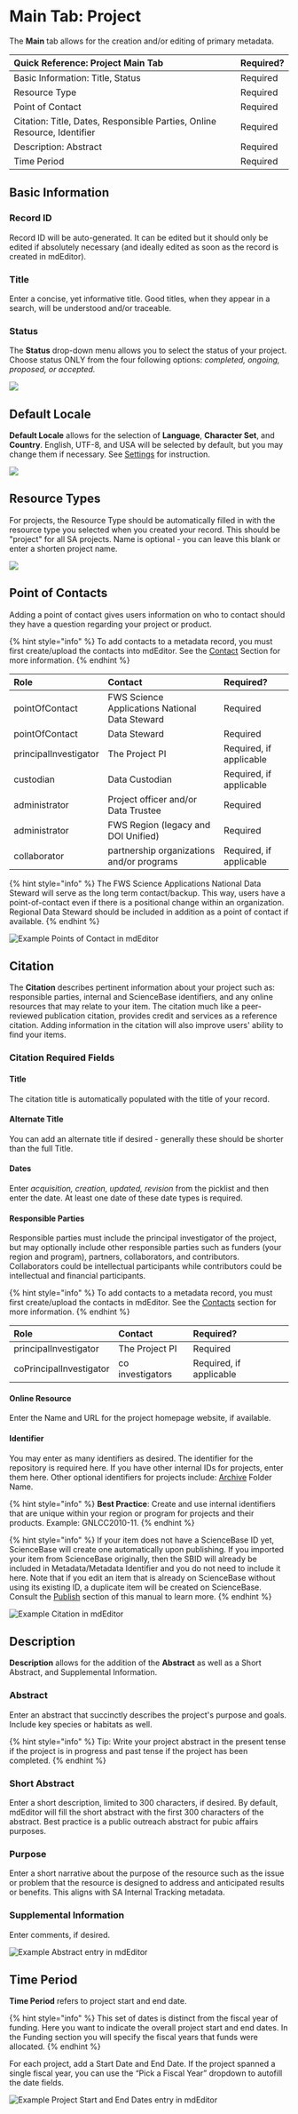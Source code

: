 # Main Tab: Project

The **Main** tab allows for the creation and/or editing of primary metadata.

| Quick Reference: Project Main Tab | Required? |
| :--- | :--- |
| Basic Information: Title, Status | Required |
| Resource Type | Required |
| Point of Contact | Required |
| Citation: Title, Dates, Responsible Parties, Online Resource, Identifier | Required |
| Description: Abstract | Required |
| Time Period | Required |

## Basic Information

### Record ID

Record ID will be auto-generated. It can be edited but it should only be edited if absolutely necessary \(and ideally edited as soon as the record is created in mdEditor\).

### Title

Enter a concise, yet informative title. Good titles, when they appear in a search, will be understood and/or traceable.

### Status

The **Status** drop-down menu allows you to select the status of your project. Choose status ONLY from the four following options: _completed, ongoing, proposed, or accepted._

![](../.gitbook/assets/main_screenshot_updated.png)

## Default Locale

**Default Locale** allows for the selection of **Language**, **Character Set**, and **Country**. English, UTF-8, and USA will be selected by default, but you may change them if necessary.  See [Settings](../settings.md) for instruction. 

![](../.gitbook/assets/default_locale.png)

## Resource Types

For projects, the Resource Type should be automatically filled in with the resource type you selected when you created your record. This should be "project" for all SA projects. Name is optional - you can leave this blank or enter a shorten project name.

![](../.gitbook/assets/resource_types.png)

## Point of Contacts

Adding a point of contact gives users information on who to contact should they have a question regarding your project or product.

{% hint style="info" %}
To add contacts to a metadata record, you must first create/upload the contacts into mdEditor. See the [Contact](https://github.com/tpatterson1996/lcc-metadata-manual/tree/287090b07635d0e76a714278ce1f6c4aac3594cc/product-entry-guidance/contact-entry-guidance.md) Section for more information.
{% endhint %}

| Role | Contact | Required? |
| :--- | :--- | :--- |
| pointOfContact | FWS Science Applications National Data Steward | Required |
| pointOfContact | Data Steward | Required |
| principalInvestigator | The Project PI | Required, if applicable |
| custodian | Data Custodian | Required, if applicable |
| administrator | Project officer and/or Data Trustee | Required |
| administrator | FWS Region \(legacy and DOI Unified\) | Required |
| collaborator | partnership organizations and/or programs | Required, if applicable |

{% hint style="info" %}
The FWS Science Applications National Data Steward will serve as the long term contact/backup. This way, users have a point-of-contact even if there is a positional change within an organization. Regional Data Steward should be included in addition as a point of contact if available.
{% endhint %}

![Example Points of Contact in mdEditor](../.gitbook/assets/image%20%2843%29.png)

## Citation

The **Citation** describes pertinent information about your project such as: responsible parties, internal and ScienceBase identifiers, and any online resources that may relate to your item. The citation much like a peer-reviewed publication citation, provides credit and services as a reference citation. Adding information in the citation will also improve users' ability to find your items.

### Citation Required Fields

#### Title

The citation title is automatically populated with the title of your record.

#### Alternate Title

You can add an alternate title if desired - generally these should be shorter than the full Title.

#### Dates

Enter _acquisition, creation, updated, revision_ from the picklist and then enter the date.  At least one date of these date types is required.

#### Responsible Parties

Responsible parties must include the principal investigator of the project, but may optionally include other responsible parties such as funders \(your region and program\), partners, collaborators, and contributors. Collaborators could be intellectual participants while contributors could be intellectual and financial participants.

{% hint style="info" %}
To add contacts to a metadata record, you must first create/upload the contacts in mdEditor. See the [Contacts](../contacts/) section for more information.
{% endhint %}

| Role | Contact | Required? |
| :--- | :--- | :--- |
| principalInvestigator | The Project PI | Required |
| coPrincipalInvestigator | co investigators | Required, if applicable |

#### Online Resource

Enter the Name and URL for the project homepage website, if available.

#### Identifier

You may enter as many identifiers as desired. The identifier for the repository is required here. If you have other internal IDs for projects, enter them here. Other optional identifiers for projects include: [Archive](../archiving.md) Folder Name. 

{% hint style="info" %}
**Best Practice**: Create and use internal identifiers that are unique within your region or program for projects and their products. Example: GNLCC2010-11.
{% endhint %}

{% hint style="info" %}
If your item does not have a ScienceBase ID yet, ScienceBase will create one automatically upon publishing. If you imported your item from ScienceBase originally, then the SBID will already be included in Metadata/Metadata Identifier and you do not need to include it here. Note that if you edit an item that is already on ScienceBase without using its existing ID, a duplicate item will be created on ScienceBase. Consult the [Publish](../publish/) section of this manual to learn more.
{% endhint %}

![Example Citation in mdEditor](../.gitbook/assets/image%20%2834%29.png)

## Description

**Description** allows for the addition of the **Abstract** as well as a Short Abstract, and Supplemental Information.

### Abstract

Enter an abstract that succinctly describes the project's purpose and goals. Include key species or habitats as well.

{% hint style="info" %}
Tip: Write your project abstract in the present tense if the project is in progress and past tense if the project has been completed.
{% endhint %}

### Short Abstract

Enter a short description, limited to 300 characters, if desired. By default, mdEditor will fill the short abstract with the first 300 characters of the abstract.  Best practice is a public outreach abstract for pubic affairs purposes.

### Purpose

Enter a short narrative about the purpose of the resource such as the issue or problem that the resource is designed to address and anticipated results or benefits.  This aligns with SA Internal Tracking metadata.

### Supplemental Information

Enter comments, if desired.

![Example Abstract entry in mdEditor](../.gitbook/assets/description_lcc.png)

## Time Period

**Time Period** refers to project start and end date.

{% hint style="info" %}
This set of dates is distinct from the fiscal year of funding. Here you want to indicate the overall project start and end dates. In the Funding section you will specify the fiscal years that funds were allocated.
{% endhint %}

For each project, add a Start Date and End Date. If the project spanned a single fiscal year, you can use the “Pick a Fiscal Year” dropdown to autofill the date fields.

![Example Project Start and End Dates entry in mdEditor](../.gitbook/assets/main-time-period.PNG)

